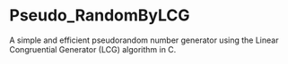 # Pseudo_RandomByLCG
A simple and efficient pseudorandom number generator using the Linear Congruential Generator (LCG) algorithm in C.
